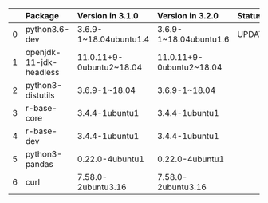 <!-- markdown-link-check-disable -->

|    | Package                 | Version in 3.1.0         | Version in 3.2.0         | Status   |
|---:|:------------------------|:-------------------------|:-------------------------|:---------|
|  0 | python3.6-dev           | 3.6.9-1~18.04ubuntu1.4   | 3.6.9-1~18.04ubuntu1.6   | UPDATED  |
|  1 | openjdk-11-jdk-headless | 11.0.11+9-0ubuntu2~18.04 | 11.0.11+9-0ubuntu2~18.04 |          |
|  2 | python3-distutils       | 3.6.9-1~18.04            | 3.6.9-1~18.04            |          |
|  3 | r-base-core             | 3.4.4-1ubuntu1           | 3.4.4-1ubuntu1           |          |
|  4 | r-base-dev              | 3.4.4-1ubuntu1           | 3.4.4-1ubuntu1           |          |
|  5 | python3-pandas          | 0.22.0-4ubuntu1          | 0.22.0-4ubuntu1          |          |
|  6 | curl                    | 7.58.0-2ubuntu3.16       | 7.58.0-2ubuntu3.16       |          |